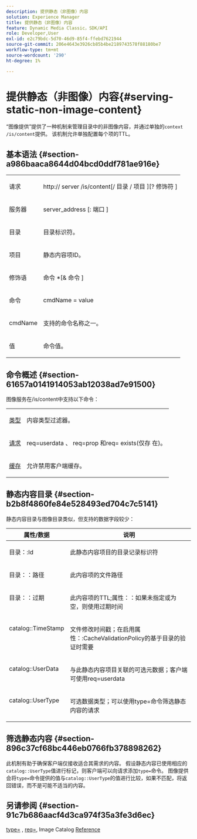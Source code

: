 ```yaml
---
description: 提供静态（非图像）内容
solution: Experience Manager
title: 提供静态（非图像）内容
feature: Dynamic Media Classic，SDK/API
role: Developer,User
exl-id: e2c79bdc-5d70-46d9-85f4-ffebd7621944
source-git-commit: 206e4643e3926cb85b4be2189743578f88180be7
workflow-type: tm+mt
source-wordcount: '290'
ht-degree: 1%

---
```


# 提供静态（非图像）内容{#serving-static-non-image-content}

“图像提供”提供了一种机制来管理目录中的非图像内容，并通过单独的`context /is/content`提供。 该机制允许单独配置每个项的TTL。

## 基本语法 {#section-a986baaca8644d04bcd0ddf781ae916e}

<table id="simpletable_4A6249F0C40747339524323EB0831CE4"> 
 <tr class="strow"> 
  <td class="stentry"> <p> <span class="codeph"> <span class="varname"> 请求  </span> </span> </p> </td> 
  <td class="stentry"> <p> <span class="codeph"> http://  <span class="varname"> server  </span>/is/content[/ <span class="varname"> 目录 </span>/  <span class="varname"> 项目 </span>][?<span class="varname"> 修饰符 </span>]  </span> </p> </td> 
 </tr> 
 <tr class="strow"> 
  <td class="stentry"> <p> <span class="codeph"> <span class="varname"> 服务器  </span> </span> </p> </td> 
  <td class="stentry"> <p> <span class="codeph"> <span class="varname"> server_address  </span>[: <span class="varname"> 端口 </span>]  </span> </p> </td> 
 </tr> 
 <tr class="strow"> 
  <td class="stentry"> <p> <span class="codeph"> <span class="varname"> 目录  </span> </span> </p> </td> 
  <td class="stentry"> <p>目录标识符。 </p> </td> 
 </tr> 
 <tr class="strow"> 
  <td class="stentry"> <p> <span class="codeph"> <span class="varname"> 项目  </span> </span> </p> </td> 
  <td class="stentry"> <p>静态内容项ID。 </p> </td> 
 </tr> 
 <tr class="strow"> 
  <td class="stentry"> <p> <span class="codeph"> <span class="varname"> 修饰语  </span> </span> </p> </td> 
  <td class="stentry"> <p> <span class="codeph"> <span class="varname"> 命令 </span>*[&amp; <span class="varname"> 命令 </span>]  </span> </p> </td> 
 </tr> 
 <tr class="strow"> 
  <td class="stentry"> <p> <span class="codeph"> <span class="varname"> 命令  </span> </span> </p> </td> 
  <td class="stentry"> <p> <span class="codeph"> <span class="varname"> cmdName  </span>=  <span class="varname"> value  </span> </span> </p> </td> 
 </tr> 
 <tr class="strow"> 
  <td class="stentry"> <p> <span class="codeph"> <span class="varname"> cmdName  </span> </span> </p> </td> 
  <td class="stentry"> <p>支持的命令名称之一。 </p> </td> 
 </tr> 
 <tr class="strow"> 
  <td class="stentry"> <p> <span class="codeph"> <span class="varname"> 值  </span> </span> </p> </td> 
  <td class="stentry"> <p>命令值。 </p> </td> 
 </tr> 
</table>

## 命令概述 {#section-61657a0141914053ab12038ad7e91500}

图像服务在/is/content中支持以下命令：

<table id="simpletable_1D96BA1AB5394B3C9B91D46617AFC0FA"> 
 <tr class="strow"> 
  <td class="stentry"> <a href="../../../../../is-api/http-ref/image-serving-api-ref/c-http-protocol-reference/c-command-reference/r-type.md#reference-89094fd1c50c444eb082cd266769cccb" type="reference" format="dita" scope="local"> 类型 </a> </td> 
  <td class="stentry"> <p>内容类型过滤器。 </p> </td> 
 </tr> 
 <tr class="strow"> 
  <td class="stentry"> <a href="../../../../../is-api/http-ref/image-serving-api-ref/c-http-protocol-reference/c-command-reference/r-req/r-req.md#reference-907cdb4a97034db7ad94695f25552e76" type="reference" format="dita" scope="local"> 请求  </a> </td> 
  <td class="stentry"> <p> <span class="codeph"> req=userdata  </span>、  <span class="codeph"> req=prop  </span>和req= <span class="codeph"> exists(仅存 </span> 在)。 </p> </td> 
 </tr> 
 <tr class="strow"> 
  <td class="stentry"> <a href="../../../../../is-api/http-ref/image-serving-api-ref/c-http-protocol-reference/c-command-reference/r-is-http-cache.md#reference-168189bee4ce4d1189d427891f22be2e" type="reference" format="dita" scope="local"> 缓存  </a> </td> 
  <td class="stentry"> <p>允许禁用客户端缓存。 </p> </td> 
 </tr> 
</table>

## 静态内容目录 {#section-b2b8f4860fe84e528493ed704c7c5141}

静态内容目录与图像目录类似，但支持的数据字段较少：

<table id="table_3B111EC3AA1044FB9B659FD54BADDC39"> 
 <thead> 
  <tr> 
   <th class="entry"> <b> 属性/数据</b> </th> 
   <th class="entry"> <b> 说明</b> </th> 
  </tr> 
 </thead>
 <tbody> 
  <tr valign="top"> 
   <td> <p> <span class="codeph"> 目录：:Id  </span> </p> </td> 
   <td> <p> 此静态内容项目的目录记录标识符 </p> </td> 
  </tr> 
  <tr valign="top"> 
   <td> <p> <span class="codeph"> 目录：：路径  </span> </p> </td> 
   <td> <p> 此内容项的文件路径 </p> </td> 
  </tr> 
  <tr valign="top"> 
   <td> <p> <span class="codeph"> 目录：：过期  </span> </p> </td> 
   <td> <p> 此内容项的TTL;属性：：如果未指定或为空，则使用过期时间 </p> </td> 
  </tr> 
  <tr valign="top"> 
   <td> <p> <span class="codeph"> catalog::TimeStamp  </span> </p> </td> 
   <td> <p> 文件修改时间戳；在启用属性：:CacheValidationPolicy的基于目录的验证时需要 </p> </td> 
  </tr> 
  <tr valign="top"> 
   <td> <p> <span class="codeph"> catalog::UserData  </span> </p> </td> 
   <td> <p> 与此静态内容项目关联的可选元数据；客户端可使用req=userdata </p> </td> 
  </tr> 
  <tr valign="top"> 
   <td> <p> <span class="codeph"> catalog::UserType  </span> </p> </td> 
   <td> <p> 可选数据类型；可以使用type=命令筛选静态内容的请求 </p> </td> 
  </tr> 
 </tbody> 
</table>

## 筛选静态内容 {#section-896c37cf68bc446eb0766fb378898262}

此机制有助于确保客户端仅接收适合其需求的内容。 假设静态内容已使用相应的`catalog::UserType`值进行标记，则客户端可以向请求添加`type=`命令。 图像提供会将`type=`命令提供的值与`catalog::UserType`的值进行比较，如果不匹配，将返回错误，而不是可能不适当的内容。

## 另请参阅 {#section-91c7b686aacf4d3ca974f35a3fe3d6ec}

[type=](../../../../../is-api/http-ref/image-serving-api-ref/c-http-protocol-reference/c-command-reference/r-type.md#reference-89094fd1c50c444eb082cd266769cccb) ,  [req=](../../../../../is-api/http-ref/image-serving-api-ref/c-http-protocol-reference/c-command-reference/r-req/r-req.md#reference-907cdb4a97034db7ad94695f25552e76), Image Catalog  [Reference](../../../../../is-api/image-catalog/image-serving-api-ref/c-image-catalog-reference/c-overview/c-overview.md#concept-9ce2b6a133de45f783e95cabc5810ac3)

